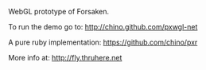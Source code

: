 WebGL prototype of Forsaken.

To run the demo go to: http://chino.github.com/pxwgl-net

A pure ruby implementation: https://github.com/chino/pxr

More info at: http://fly.thruhere.net

